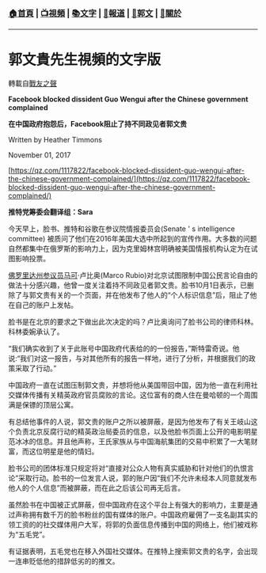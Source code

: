 ###  [:house:首頁](https://github.com/ourhimalayas/home) | [:tv:視頻](https://github.com/ourhimalayas/videos) | [:books:文字](https://github.com/ourhimalayas/txt) | [:newspaper:報道](https://github.com/ourhimalayas/news) | [:eagle:郭文](https://github.com/ourhimalayas/guomedia) | [:pray:關於](https://github.com/ourhimalayas/home/tree/master/about)
---
# 郭文貴先生視頻的文字版
轉載自[戰友之聲](http://littleantvoice.blogspot.com)

**Facebook blocked dissident Guo Wengui after the Chinese government complained**



**在中国政府抱怨后，Facebook阻止了持不同政见者郭文贵**



Written by Heather Timmons

November 01, 2017



[https://qz.com/1117822/facebook-blocked-dissident-guo-wengui-after-the-chinese-government-complained/](https://qz.com/1117822/facebook-blocked-dissident-guo-wengui-after-the-chinese-government-complained/)



**推特党筹委会翻译组：Sara**





今天早上，脸书、推特和谷歌在参议院情报委员会(Senate ' s intelligence committee) 被质问了他们在2016年美国大选中所起到的宣传作用。大多数的问题自然都集中在俄罗斯的影响力上，因为克里姆林宫明确被美国情报机构认定为在试图影响投票。



[佛罗里达州参议员马可](https://www.blogger.com/null)·卢比奥(Marco Rubio)对北京试图限制中国公民言论自由的做法十分感兴趣，他曾一度关注着持不同政见者郭文贵。脸书10月1日表示，已删除了与郭文贵有关的一个页面，并在他发布了他人的“个人标识信息”后，阻止了他在自己的账户上发帖。



脸书是在北京的要求之下做出此次决定的吗？卢比奥询问了脸书公司的律师科林。科林委婉承认了。



“我们确实收到了关于此账号中国政府代表给的的一份报告，”斯特雷奇说。他说:“我们对这一报告，与对其他所有的报告一样地，进行了分析，并根据我们的政策采取了行动。”



中国政府一直在试图压制郭文贵，并想将他从美国带回中国，因为他一直在利用社交媒体传播有关精英政府官员腐败的言论。这位富有的商人住在曼哈顿的一个周围满是保镖的顶层公寓。



有总结他事件的人说，郭文贵的账户之所以被屏蔽，是因为他发布了有关王岐山这个负责北京反腐行动的精英政治局委员的信息，以及他脸书页面上公开的电影明星范冰冰的信息。并且他声称，王氏家族从与中国海航集团的交易中积累了一大笔财富，而这位明星是他的情妇。



脸书公司的团体标准只规定将对“直接对公众人物有真实威胁和针对他们的仇恨言论”采取行动。脸书的一位发言人说，郭的账户因“我们不允许未经本人同意就发布他人的个人信息”而被屏蔽，而在此之后该公司再无后言。



虽然脸书在中国被正式屏蔽，但中国政府在这个平台上有强大的影响力，主要是通过声称拥有数千万的脸书粉丝的国有媒体的账户。中国政府雇佣了一支名副其实的领工资的的社交媒体用户大军，将郭的负面信息传播到中国的网络上，他们被戏称为“五毛党”。



有证据表明，五毛党也在移入外国社交媒体。在推特上搜索郭文贵的名字，会出现一连串贬低他的措辞低劣的的推文。
<u></u><sub></sub><sup></sup><strike></strike>